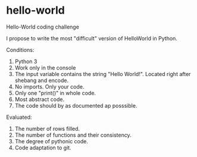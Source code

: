 # hello-world
Hello-World coding challenge


I propose to write the most "difficult" version of HelloWorld in Python.

Conditions:
1. Python 3
2. Work only in the console
3. The input variable contains the string "Hello World!". Located right after shebang and encode.
4. No imports. Only your code.
5. Only one "print()" in whole code.
6. Most abstract code.
7. The code should by as documented ap posssible.

Evaluated:
1. The number of rows filled.
2. The number of functions and their consistency.
3. The degree of pythonic code.
4. Code adaptation to git.

